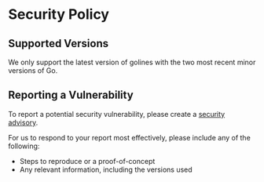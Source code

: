 # Security Policy

## Supported Versions

We only support the latest version of golines with the two most recent minor versions of Go.

## Reporting a Vulnerability

To report a potential security vulnerability, please create a [security advisory](https://github.com/golangci/golines/security/advisories/new).

For us to respond to your report most effectively, please include any of the following:

- Steps to reproduce or a proof-of-concept
- Any relevant information, including the versions used
